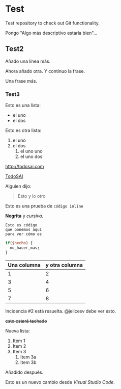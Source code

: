 # Test
Test repository to check out Git functionality.

Pongo "Algo más descriptivo estaría bien"...

## Test2
Añado una línea más.

Ahora añado otra. Y continuo la frase.

Una frase más.

### Test3
Esto es una lista:
* el uno
* el dos

Esto es otra lista:

1. el uno
1. el dos
    1. el uno uno
    1. el uno dos

http://todosai.com

[TodoSAI](http://todosai.com)

Alguien dijo:
> Esto
> y lo otro

Esto es una prueba de `código inline`

**Negrita** y *cursiva*.

    Esto es código
    que ponemos aquí
    para ver cómo es

```perl
if($hecho) {
  no_hacer_mas;
}
```

Una columna | y otra columna
----------- | --------------
1 | 2
3 | 4
5 | 6
7 | 8

Incidencia #2 está resuelta.
@jelicesv debe ver esto.

~~esto estará tachado~~

Nueva lista:

1. Item 1
1. Item 2
1. Item 3
   1. Item 3a
   1. Item 3b

Añadido después.

Esto es un nuevo cambio desde *Visual Studio Code*.
